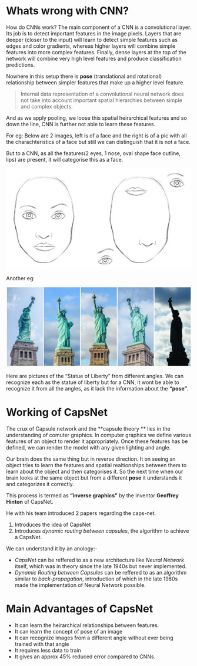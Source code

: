 # Whats wrong with CNN?

How do CNNs work? The main component of a CNN is a convolutional layer. Its job is to detect important features in the image pixels. Layers that are deeper (closer to the input) will learn to detect simple features such as edges and color gradients, whereas higher layers will combine simple features into more complex features. Finally, dense layers at the top of the network will combine very high level features and produce classification predictions.

Nowhere in this setup there is **pose** (translational and rotational) relationship between simpler features that make up a higher level feature.

> Internal data representation of a convolutional neural network does not take into account important spatial hierarchies between simple and complex objects.

And as we apply pooling, we loose this spatial heirarchical features and so down the line, CNN is further not able to learn these features.

For eg: Below are 2 images, left is of a face and the right is of a pic with all the charachteristics of a face but still we can distinguish that it is not a face.

But to a CNN, as all the features(2 eyes, 1 nose, oval shape face outline, lips) are present, it will categorise this as a face.

<img src='../../assets/caps_1.png' />

Another eg: 

<img src='../../assets/caps_2.jpeg'/>

Here are pictures of the “Statue of Liberty” from different angles. We can recognize each as the statue of liberty but for a CNN, it wont be able to recognize it from all the angles, as it lack the information about the **“pose”**.



# Working of CapsNet

The crux of Capsule network and the **capsule theory ** lies in the understanding of comuter graphics. In computer graphics we define various features of an object to render it appropriately. Once these features has be defined, we can render the model with any given lighting and angle. 

Our brain does the same thing but in reverse direction. It on seeing an object tries to learn the features and spatial realtionships between them to learn about the object and then categorises it. So the next time when our brain looks at the same object but from a different **pose** it understands it and categorizes it correctly.

This process is termed as **“inverse graphics”** by the inventor **Geoffrey Hinton** of CapsNet.

He with his team introduced 2 papers regarding the caps-net.

1. Introduces the idea of CapsNet
2. Introduces *dynamic routing between capsules*, the algorithm to achieve a CapsNet.

We can understand it by an anology:- 

- *CapsNet* can be reffered to as a new architecture like *Neural Network* itself, which was in theory since the late 1940s but never implemented.
- *Dynamic Routing between Capsules* can be reffered to as an algorithm similar to *back-propagation*, introduction of which in the late 1980s made the implementation of Neural Network possible.



# Main Advantages of CapsNet

- It can learn the heirarchical relationships between features.
- It can learn the concept of pose of an image
- It can recognize images from a different angle without ever being trained with that angle
- It requires less data to train
- It gives an approx 45% reduced error compared to CNNs.